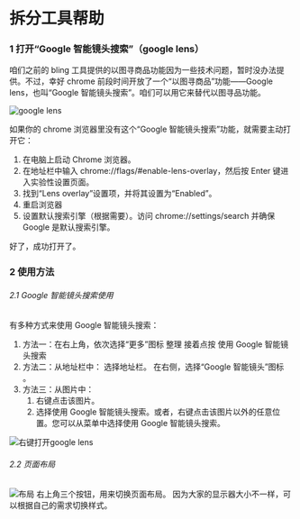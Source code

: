 # 拆分工具帮助

### 1 打开“Google 智能镜头搜索”（google lens）

咱们之前的 bling 工具提供的以图寻商品功能因为一些技术问题，暂时没办法提供。不过，幸好 chrome 前段时间开放了一个“以图寻商品”功能——Google lens，也叫“Google 智能镜头搜索”。咱们可以用它来替代以图寻品功能。

![google lens](https://s1.52ritao.cn/s/ec/11_be3395.jpg)

如果你的 chrome 浏览器里没有这个“Google 智能镜头搜索”功能，就需要主动打开它：

1. 在电脑上启动 Chrome 浏览器。
2. 在地址栏中输入 chrome://flags/#enable-lens-overlay，然后按 Enter 键进入实验性设置页面。
3. 找到“Lens overlay”设置项，并将其设置为“Enabled”。
4. 重启浏览器
5. 设置默认搜索引擎（根据需要）。访问 chrome://settings/search 并确保 Google 是默认搜索引擎。

好了，成功打开了。

### 2 使用方法

###### 2.1 Google 智能镜头搜索使用

有多种方式来使用 Google 智能镜头搜索：

1. 方法一：在右上角，依次选择“更多”图标 整理 接着点按 使用 Google 智能镜头搜索
2. 方法二：从地址栏中：
   选择地址栏。
   在右侧，选择“Google 智能镜头”图标 。
3. 方法三：从图片中：
   1. 右键点击该图片。
   2. 选择使用 Google 智能镜头搜索。或者，右键点击该图片以外的任意位置。您可以从菜单中选择使用 Google 智能镜头搜索。

![右键打开google lens](https://s4.52ritao.cn/s/4b/22_f27734.jpg)

###### 2.2 页面布局

![布局](https://s3.52ritao.cn/s/ee/884e70ddd436c32393683eb4ee0242e0_0242e0.png)
右上角三个按钮，用来切换页面布局。
因为大家的显示器大小不一样，可以根据自己的需求切换样式。
